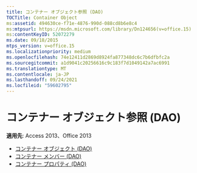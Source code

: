 ```yaml
---
title: コンテナー オブジェクト参照 (DAO)
TOCTitle: Container Object
ms:assetid: 494630ce-f71e-4876-990d-088cd8b6e8c4
ms:mtpsurl: https://msdn.microsoft.com/library/Dn124656(v=office.15)
ms:contentKeyID: 52072279
ms.date: 09/18/2015
mtps_version: v=office.15
ms.localizationpriority: medium
ms.openlocfilehash: 74e12411d2869d8924fa877348dc6c7b6dfbfc2a
ms.sourcegitcommit: a1d9041c20256616c9c183f7d1049142a7ac6991
ms.translationtype: MT
ms.contentlocale: ja-JP
ms.lasthandoff: 09/24/2021
ms.locfileid: "59602795"
---
```

# <a name="container-object-reference-dao"></a>コンテナー オブジェクト参照 (DAO)

**適用先**: Access 2013、Office 2013

- [コンテナー オブジェクト (DAO)](container-object-dao.md)
- [コンテナー メンバー (DAO)](container-members-dao.md)
- [コンテナー プロパティ (DAO)](container-properties-dao.md)


